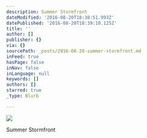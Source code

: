 ```yaml
---
description: Summer Stormfront
dateModified: '2016-08-20T18:38:51.993Z'
datePublished: '2016-08-20T18:39:10.125Z'
title: ''
author: []
publisher: {}
via: {}
sourcePath: _posts/2016-08-20-summer-stormfront.md
inFeed: true
hasPage: false
inNav: false
inLanguage: null
keywords: []
authors: []
starred: true
_type: Blurb

---
```

![](https://the-grid-user-content.s3-us-west-2.amazonaws.com/4aaac92d-acb6-4d28-ad7c-9dd324fc97a5.jpg)

Summer Stormfront
